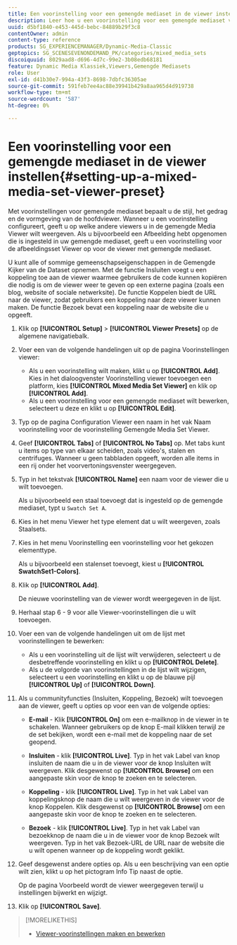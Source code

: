 ```yaml
---
title: Een voorinstelling voor een gemengde mediaset in de viewer instellen
description: Leer hoe u een voorinstelling voor een gemengde mediaset voor de viewer instelt.
uuid: d5bf1840-e453-445d-bebc-84889b29f3c8
contentOwner: admin
content-type: reference
products: SG_EXPERIENCEMANAGER/Dynamic-Media-Classic
geptopics: SG_SCENESEVENONDEMAND_PK/categories/mixed_media_sets
discoiquuid: 8029aad8-d696-4d7c-99e2-3b08edb68181
feature: Dynamic Media Klassiek,Viewers,Gemengde Mediasets
role: User
exl-id: d41b30e7-994a-43f3-8698-7dbfc36305ae
source-git-commit: 591feb7ee4ac88e39941b429a8aa965d4d919738
workflow-type: tm+mt
source-wordcount: '587'
ht-degree: 0%

---
```


# Een voorinstelling voor een gemengde mediaset in de viewer instellen{#setting-up-a-mixed-media-set-viewer-preset}

Met voorinstellingen voor gemengde mediaset bepaalt u de stijl, het gedrag en de vormgeving van de hoofdviewer. Wanneer u een voorinstelling configureert, geeft u op welke andere viewers u in de gemengde Media Viewer wilt weergeven. Als u bijvoorbeeld een Afbeelding hebt opgenomen die is ingesteld in uw gemengde mediaset, geeft u een voorinstelling voor de afbeeldingsset Viewer op voor de viewer met gemengde mediaset.

U kunt alle of sommige gemeenschapseigenschappen in de Gemengde Kijker van de Dataset opnemen. Met de functie Insluiten voegt u een koppeling toe aan de viewer waarmee gebruikers de code kunnen kopiëren die nodig is om de viewer weer te geven op een externe pagina (zoals een blog, website of sociale netwerksite). De functie Koppelen biedt de URL naar de viewer, zodat gebruikers een koppeling naar deze viewer kunnen maken. De functie Bezoek bevat een koppeling naar de website die u opgeeft.

1. Klik op **[!UICONTROL Setup]** > **[!UICONTROL Viewer Presets]** op de algemene navigatiebalk.
1. Voer een van de volgende handelingen uit op de pagina Voorinstellingen viewer:

   * Als u een voorinstelling wilt maken, klikt u op **[!UICONTROL Add]**. Kies in het dialoogvenster Voorinstelling viewer toevoegen een platform, kies **[!UICONTROL Mixed Media Set Viewer]** en klik op **[!UICONTROL Add]**.
   * Als u een voorinstelling voor een gemengde mediaset wilt bewerken, selecteert u deze en klikt u op **[!UICONTROL Edit]**.

1. Typ op de pagina Configuration Viewer een naam in het vak Naam voorinstelling voor de voorinstelling Gemengde Media Set Viewer.
1. Geef **[!UICONTROL Tabs]** of **[!UICONTROL No Tabs]** op. Met tabs kunt u items op type van elkaar scheiden, zoals video&#39;s, stalen en centrifuges. Wanneer u geen tabbladen opgeeft, worden alle items in een rij onder het voorvertoningsvenster weergegeven.
1. Typ in het tekstvak **[!UICONTROL Name]** een naam voor de viewer die u wilt toevoegen.

   Als u bijvoorbeeld een staal toevoegt dat is ingesteld op de gemengde mediaset, typt u `Swatch Set A`.

1. Kies in het menu Viewer het type element dat u wilt weergeven, zoals Staalsets.
1. Kies in het menu Voorinstelling een voorinstelling voor het gekozen elementtype.

   Als u bijvoorbeeld een stalenset toevoegt, kiest u **[!UICONTROL SwatchSet1-Colors]**.

1. Klik op **[!UICONTROL Add]**.

   De nieuwe voorinstelling van de viewer wordt weergegeven in de lijst.

1. Herhaal stap 6 - 9 voor alle Viewer-voorinstellingen die u wilt toevoegen.
1. Voer een van de volgende handelingen uit om de lijst met voorinstellingen te bewerken:

   * Als u een voorinstelling uit de lijst wilt verwijderen, selecteert u de desbetreffende voorinstelling en klikt u op **[!UICONTROL Delete]**.
   * Als u de volgorde van voorinstellingen in de lijst wilt wijzigen, selecteert u een voorinstelling en klikt u op de blauwe pijl **[!UICONTROL Up]** of **[!UICONTROL Down]**.

1. Als u communityfuncties (Insluiten, Koppeling, Bezoek) wilt toevoegen aan de viewer, geeft u opties op voor een van de volgende opties:

   * **E-mail** - Klik  **[!UICONTROL On]** om een e-mailknop in de viewer in te schakelen. Wanneer gebruikers op de knop E-mail klikken terwijl ze de set bekijken, wordt een e-mail met de koppeling naar de set geopend.

   * **Insluiten**  - klik  **[!UICONTROL Live]**. Typ in het vak Label van knop insluiten de naam die u in de viewer voor de knop Insluiten wilt weergeven. Klik desgewenst op **[!UICONTROL Browse]** om een aangepaste skin voor de knop te zoeken en te selecteren.

   * **Koppeling**  - klik  **[!UICONTROL Live]**. Typ in het vak Label van koppelingsknop de naam die u wilt weergeven in de viewer voor de knop Koppelen. Klik desgewenst op **[!UICONTROL Browse]** om een aangepaste skin voor de knop te zoeken en te selecteren.

   * **Bezoek**  - klik  **[!UICONTROL Live]**. Typ in het vak Label van bezoekknop de naam die u in de viewer voor de knop Bezoek wilt weergeven. Typ in het vak Bezoek-URL de URL naar de website die u wilt openen wanneer op de koppeling wordt geklikt.

1. Geef desgewenst andere opties op. Als u een beschrijving van een optie wilt zien, klikt u op het pictogram Info Tip naast de optie.

   Op de pagina Voorbeeld wordt de viewer weergegeven terwijl u instellingen bijwerkt en wijzigt.

1. Klik op **[!UICONTROL Save]**.

>[!MORELIKETHIS]
>
>* [Viewer-voorinstellingen maken en bewerken](application-setup.md#adding_and_editing_viewer_presets)

